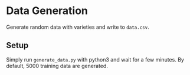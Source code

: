 # Data Generation
Generate random data with varieties and write to `data.csv`.

## Setup
Simply run `generate_data.py` with python3 and wait for a few minutes. By default, 5000 training data are generated. 
